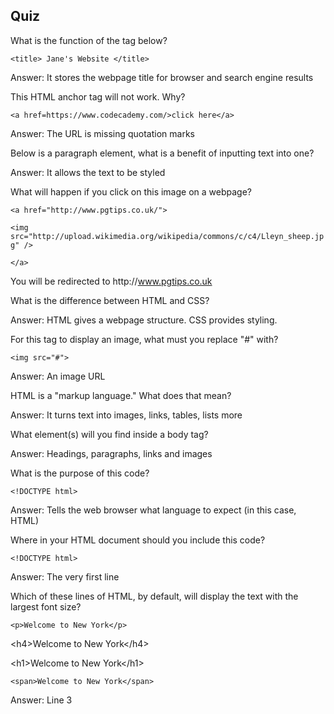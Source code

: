 ## Quiz

What is the function of the tag below?

`<title> Jane's Website </title>`

Answer: It stores the webpage title for browser and search engine results

This HTML anchor tag will not work. Why?

`<a href=https://www.codecademy.com/>click here</a>`

Answer: The URL is missing quotation marks

Below is a paragraph element, what is a benefit of inputting text into one?

Answer: It allows the text to be styled

What will happen if you click on this image on a webpage?

`<a href="http://www.pgtips.co.uk/">`

`<img src="http://upload.wikimedia.org/wikipedia/commons/c/c4/Lleyn_sheep.jpg" />`

`</a>`

You will be redirected to http:\/\/www.pgtips.co.uk

What is the difference between HTML and CSS?

Answer: HTML gives a webpage structure. CSS provides styling.

For this tag to display an image, what must you replace "\#" with?

`<img src="#">`

Answer: An image URL

HTML is a "markup language." What does that mean?

Answer: It turns text into images, links, tables, lists more

What element\(s\) will you find inside a body tag?

Answer: Headings, paragraphs, links and images

What is the purpose of this code?

`<!DOCTYPE html>`

Answer: Tells the web browser what language to expect \(in this case, HTML\)

Where in your HTML document should you include this code?

`<!DOCTYPE html>`

Answer: The very first line

Which of these lines of HTML, by default, will display the text with the largest font size?

`<p>Welcome to New York</p>`

&lt;h4&gt;Welcome to New York&lt;\/h4&gt;

&lt;h1&gt;Welcome to New York&lt;\/h1&gt;

`<span>Welcome to New York</span>`

Answer: Line 3

